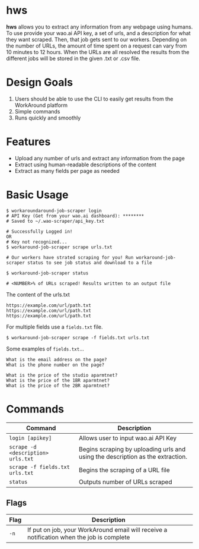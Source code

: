 # hws

**hws** allows you to extract any information from any webpage using humans. To use provide your wao.ai API key, a set of urls, 
and a description for what they want scraped. Then, that job gets sent to our workers.
Depending on the number of URLs, the amount of time spent on a request can vary from 10 minutes to 12 hours. 
When the URLs are all resolved the results from the different jobs will be stored in the given .txt or .csv file.

# Design Goals 

1. Users should be able to use the CLI to easily get results from the WorkAround platform
2. Simple commands 
3. Runs quickly and smoothly 
  

# Features

* Upload any number of urls and extract any information from the page
* Extract using human-readable descriptions of the content
* Extract as many fields per page as needed

# Basic Usage 

```
$ workaroundaround-job-scraper login
# API Key (Get from your wao.ai dashboard): ********
# Saved to ~/.wao-scraper/api_key.txt

# Successfully Logged in! 
OR 
# Key not recognized... 
$ workaround-job-scraper scrape urls.txt 

# Our workers have strated scraping for you! Run workaround-job-scraper status to see job status and download to a file   

$ workaround-job-scraper status 

# <NUMBER>% of URLs scraped! Results written to an output file
```

The content of the urls.txt

```
https://example.com/url/path.txt
https://example.com/url/path.txt
https://example.com/url/path.txt
```

For multiple fields use a `fields.txt` file.

```
$ workaround-job-scraper scrape -f fields.txt urls.txt
```

Some examples of `fields.txt`...

```
What is the email address on the page?
What is the phone number on the page?
```

```
What is the price of the studio aparmtnet?
What is the price of the 1BR aparmtnet?
What is the price of the 2BR aparmtnet?
```

# Commands

| Command                         | Description                         |
| ------------------------------- | ----------------------------------- |
| `login [apikey]`                | Allows user to input wao.ai API Key |
| `scrape -d <description> urls.txt`         | Begins scraping by uploading urls and using the description as the extraction.   |
| `scrape -f fields.txt urls.txt`         | Begins the scraping of a URL file   |
| `status`                        | Outputs number of URLs scraped      |

## Flags

| Flag     | Description                                                                               |
| -------- | ----------------------------------------------------------------------------------------- |
| `-n`     | If put on job, your WorkAround email will receive a notification when the job is complete |
